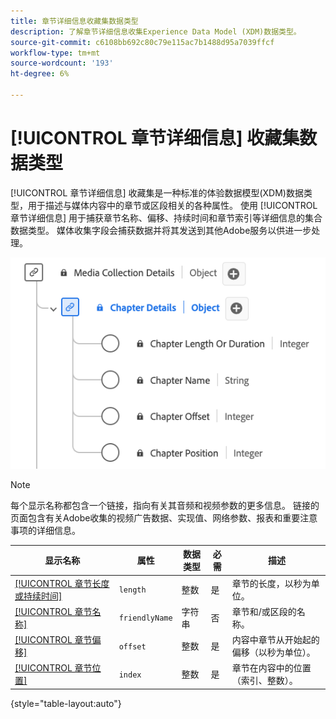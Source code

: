 ```yaml
---
title: 章节详细信息收藏集数据类型
description: 了解章节详细信息收集Experience Data Model (XDM)数据类型。
source-git-commit: c6108bb692c80c79e115ac7b1488d95a7039ffcf
workflow-type: tm+mt
source-wordcount: '193'
ht-degree: 6%

---
```


# [!UICONTROL 章节详细信息] 收藏集数据类型

[!UICONTROL 章节详细信息] 收藏集是一种标准的体验数据模型(XDM)数据类型，用于描述与媒体内容中的章节或区段相关的各种属性。 使用 [!UICONTROL 章节详细信息] 用于捕获章节名称、偏移、持续时间和章节索引等详细信息的集合数据类型。 媒体收集字段会捕获数据并将其发送到其他Adobe服务以供进一步处理。

![章节详细信息收藏集数据类型的图表。](../images/data-types/chapter-details-collection.png)

>[!NOTE]
>
>每个显示名称都包含一个链接，指向有关其音频和视频参数的更多信息。 链接的页面包含有关Adobe收集的视频广告数据、实现值、网络参数、报表和重要注意事项的详细信息。

| 显示名称 | 属性 | 数据类型 | 必需 | 描述 |
|-------------------------------------------------------------------------------------------------------------------------------------------------------------------------|---------------|-----------|----------|---------------------------------------------------|
| [[!UICONTROL 章节长度或持续时间]](https://experienceleague.adobe.com/docs/media-analytics/using/implementation/variables/chapter-parameters.html#chapter-length) | `length` | 整数 | 是 | 章节的长度，以秒为单位。 |
| [[!UICONTROL 章节名称]](https://experienceleague.adobe.com/docs/media-analytics/using/implementation/variables/chapter-parameters.html#chapter-name) | `friendlyName` | 字符串 | 否 | 章节和/或区段的名称。 |
| [[!UICONTROL 章节偏移]](https://experienceleague.adobe.com/docs/media-analytics/using/implementation/variables/chapter-parameters.html#chapter-offset) | `offset` | 整数 | 是 | 内容中章节从开始起的偏移（以秒为单位）。 |
| [[!UICONTROL 章节位置]](https://experienceleague.adobe.com/docs/media-analytics/using/implementation/variables/chapter-parameters.html#chapter-position) | `index` | 整数 | 是 | 章节在内容中的位置（索引、整数）。 |

{style="table-layout:auto"}
